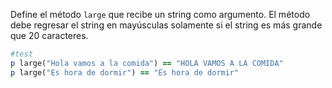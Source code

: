 Define el método `large` que recibe un string como argumento. El método debe regresar el string en mayúsculas solamente si el string es más grande que 20 caracteres.

```Ruby
#test
p large("Hola vamos a la comida") == "HOLA VAMOS A LA COMIDA"
p large("Es hora de dormir") == "Es hora de dormir"
```


